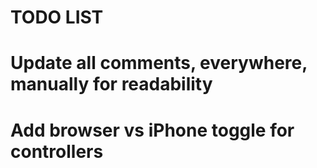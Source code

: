 
TODO LIST
=====================================

# Update all comments, everywhere, manually for readability
# Add browser vs iPhone toggle for controllers



